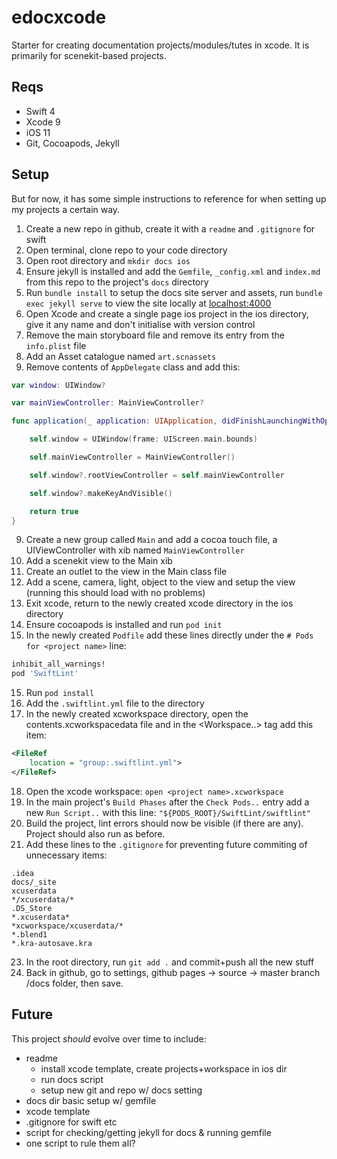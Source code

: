 # edocxcode

Starter for creating documentation projects/modules/tutes in xcode. It is primarily for scenekit-based projects.


## Reqs

- Swift 4
- Xcode 9
- iOS 11
- Git, Cocoapods, Jekyll


## Setup

But for now, it has some simple instructions to reference for when setting up my projects a certain way.

1. Create a new repo in github, create it with a `readme` and `.gitignore` for swift
2. Open terminal, clone repo to your code directory
3. Open root directory and `mkdir docs ios`
4. Ensure jekyll is installed and add the `Gemfile`, `_config.xml` and `index.md` from this repo to the project's `docs` directory
4. Run `bundle install` to setup the docs site server and assets, run `bundle exec jekyll serve` to view the site locally at [localhost:4000](http://localhost:4000/)
5. Open Xcode and create a single page ios project in the ios directory, give it any name and don't initialise with version control
6. Remove the main storyboard file and remove its entry from the `info.plist` file
7. Add an Asset catalogue named `art.scnassets`
8. Remove contents of `AppDelegate` class and add this:
```swift
var window: UIWindow?

var mainViewController: MainViewController?

func application(_ application: UIApplication, didFinishLaunchingWithOptions launchOptions: [UIApplicationLaunchOptionsKey: Any]?) -> Bool {

    self.window = UIWindow(frame: UIScreen.main.bounds)

    self.mainViewController = MainViewController()

    self.window?.rootViewController = self.mainViewController

    self.window?.makeKeyAndVisible()

    return true
}
```
9. Create a new group called `Main` and add a cocoa touch file, a UIViewController with xib named `MainViewController`
10. Add a scenekit view to the Main xib
11. Create an outlet to the view in the Main class file
12. Add a scene, camera, light, object to the view and setup the view (running this should load with no problems)
13. Exit xcode, return to the newly created xcode directory in the ios directory
14. Ensure cocoapods is installed and run `pod init`
15. In the newly created `Podfile` add these lines directly under the `# Pods for <project name>` line:
```ruby
inhibit_all_warnings!
pod 'SwiftLint'
```
15. Run `pod install`
16. Add the `.swiftlint.yml` file to the directory
17. In the newly created xcworkspace directory, open the contents.xcworkspacedata file and in the <Workspace..> tag add this item:
```xml
<FileRef
    location = "group:.swiftlint.yml">
</FileRef>
```
18. Open the xcode workspace: `open <project name>.xcworkspace`
19. In the main project's `Build Phases` after the `Check Pods..` entry add a new `Run Script..` with this line: `"${PODS_ROOT}/SwiftLint/swiftlint"`
20. Build the project, lint errors should now be visible (if there are any). Project should also run as before.
22. Add these lines to the `.gitignore` for preventing future commiting of unnecessary items:
```
.idea
docs/_site
xcuserdata
*/xcuserdata/*
.DS_Store
*.xcuserdata*
*xcworkspace/xcuserdata/*
*.blend1
*.kra-autosave.kra
```
23. In the root directory, run `git add .` and commit+push all the new stuff
24. Back in github, go to settings, github pages -> source -> master branch /docs folder, then save.


## Future

This project _should_ evolve over time to include:

- readme
    - install xcode template, create projects+workspace in ios dir
    - run docs script
    - setup new git and repo w/ docs setting
- docs dir basic setup w/ gemfile
- xcode template
- .gitignore for swift etc
- script for checking/getting jekyll for docs & running gemfile
- one script to rule them all?
